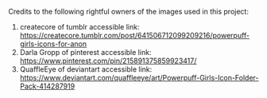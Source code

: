 Credits to the following rightful owners of the images used in this project:
  1. createcore of tumblr
     accessible link: https://createcore.tumblr.com/post/641506712099209216/powerpuff-girls-icons-for-anon
  2. Darla Gropp of pinterest
     accessible link: https://www.pinterest.com/pin/215891375859923417/
  3. QuaffleEye of deviantart
     accessible link: https://www.deviantart.com/quaffleeye/art/Powerpuff-Girls-Icon-Folder-Pack-414287919
